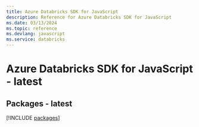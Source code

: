```yaml
---
title: Azure Databricks SDK for JavaScript
description: Reference for Azure Databricks SDK for JavaScript
ms.date: 03/13/2024
ms.topic: reference
ms.devlang: javascript
ms.service: databricks
---
```

# Azure Databricks SDK for JavaScript - latest
## Packages - latest
[!INCLUDE [packages](databricks-index.md)]